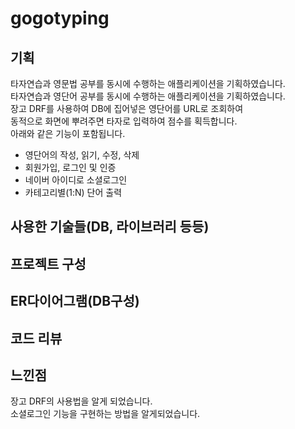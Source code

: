 # gogotyping

## 기획
타자연습과 영문법 공부를 동시에 수행하는 애플리케이션을 기획하였습니다.  
타자연습과 영단어 공부를 동시에 수행하는 애플리케이션을 기획하였습니다.  
장고 DRF를 사용하여 DB에 집어넣은 영단어를 URL로 조회하여  
동적으로 화면에 뿌려주면 타자로 입력하여 점수를 획득합니다.  
아래와 같은 기능이 포함됩니다.  
- 영단어의 작성, 읽기, 수정, 삭제
- 회원가입, 로그인 및 인증
- 네이버 아이디로 소셜로그인
- 카테고리별(1:N) 단어 출력

## 사용한 기술들(DB, 라이브러리 등등)

## 프로젝트 구성

## ER다이어그램(DB구성)

## 코드 리뷰

## 느낀점
장고 DRF의 사용법을 알게 되었습니다.  
소셜로그인 기능을 구현하는 방법을 알게되었습니다.  

